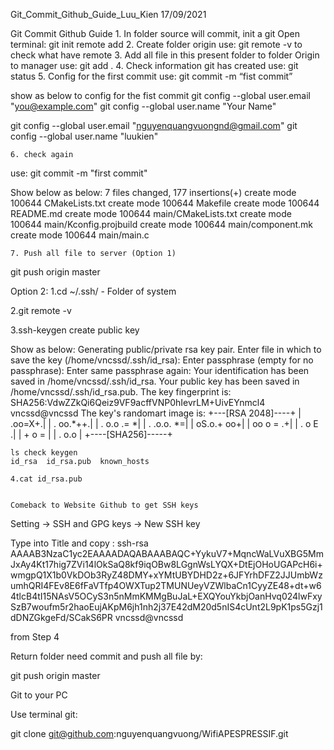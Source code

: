Git_Commit_Github_Guide_Luu_Kien
17/09/2021


Git Commit Github Guide
    1. In folder source will commit, init a git
Open terminal:
git init remote add <link is created on  github website>
    2. Create folder origin <this operation only create folder on local>
use: git remote -v to check what have remote
    3. Add all file in this present folder to folder Origin to manager
use: git add .
    4. Check information git has created
	use:  git status
    5. Config for the first commit
use: git commit -m “fist commit”

show as below to config for the fist commit
git config --global user.email "you@example.com"
git config --global user.name "Your Name"

git config --global user.email "nguyenquangvuongnd@gmail.com"
git config --global user.name "luukien"

    6. check again
use: git commit -m "first commit"

Show below as below:
 7 files changed, 177 insertions(+)
 create mode 100644 CMakeLists.txt
 create mode 100644 Makefile
 create mode 100644 README.md
 create mode 100644 main/CMakeLists.txt
 create mode 100644 main/Kconfig.projbuild
 create mode 100644 main/component.mk
 create mode 100644 main/main.c

    7. Push all file to server (Option 1)
git push origin master

Option 2:
	1.cd ~/.ssh/  - Folder of system

2.git remote -v

3.ssh-keygen create public key

 Show as below:
Generating public/private rsa key pair.
Enter file in which to save the key (/home/vncssd/.ssh/id_rsa): 
Enter passphrase (empty for no passphrase): 
Enter same passphrase again: 
Your identification has been saved in /home/vncssd/.ssh/id_rsa.
Your public key has been saved in /home/vncssd/.ssh/id_rsa.pub.
The key fingerprint is:
SHA256:VdwZZkQi6Qeiz9VF9acffVNP0hIevrLM+UivEYnmcl4 vncssd@vncssd
The key's randomart image is:
+---[RSA 2048]----+
|          .oo=X+.|
|        . oo.*++.|
|       . o.o .= *|
|      .  .o.o. *=|
|       oS.o.+ oo+|
|        oo o = .+|
|        . o E   .|
|         + o =   |
|          . o.o  |
+----[SHA256]-----+

	ls check keygen
	id_rsa  id_rsa.pub  known_hosts
	
	4.cat id_rsa.pub
	
	
	Comeback to Website Github to get SSH keys

	
Setting -> SSH and GPG keys -> New SSH key

Type into  Title and copy :
ssh-rsa AAAAB3NzaC1yc2EAAAADAQABAAABAQC+YykuV7+MqncWaLVuXBG5MmJxAy4Kt17hig7ZVi14lOkSaQ8kf9iqOBw8LGgnWsLYQX+DtEjOHoUGAPcH6i+wmgpQ1X1b0VkDOb3RyZ48DMY+xYMtUBYDHD2z+6JFYrhDFZ2JJUmbWzumhQRI4FEv8E6fFaVTfp4OWXTup2TMUNUeyVZWlbaCn1CyyZE48+dt+w64tlcB4tI15NAsV5OCyS3n5nMmKMMgBuJaL+EXQYouYkbjOanHvq024lwFxySzB7woufm5r2haoEujAKpM6jh1nh2j37E42dM20d5nIS4cUnt2L9pK1ps5Gzj1dDNZGkgeFd/SCakS6PR vncssd@vncssd

from Step 4



Return folder need commit and push all file by:

git push origin master 


Git to your PC

Use terminal git:

git clone git@github.com:nguyenquangvuong/WifiAPESPRESSIF.git

